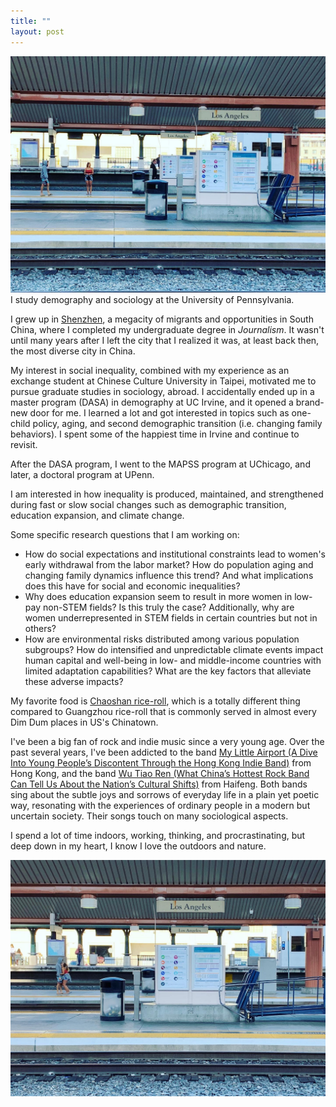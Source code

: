 ```yaml
---
title: ""
layout: post
---
```

![LA2](/assets/LA1.jpg)
I study demography and sociology at the University of Pennsylvania.  

I grew up in [Shenzhen](https://www.archdaily.com/932731/the-curious-history-and-beauty-of-shenzhens-urban-villages), a megacity of migrants and opportunities in South China, where I completed my undergraduate degree in *Journalism*. It wasn't until many years after I left the city that I realized it was, at least back then, the most diverse city in China.  

My interest in social inequality, combined with my experience as an exchange student at Chinese Culture University in Taipei, motivated me to pursue graduate studies in sociology, abroad. I accidentally ended up in a master program (DASA) in demography at UC Irvine, and it opened a brand-new door for me. I learned a lot and got interested in topics such as one-child policy, aging, and second demographic transition (i.e. changing family behaviors). I spent some of the happiest time in Irvine and continue to revisit.  

After the DASA program, I went to the MAPSS program at UChicago, and later, a doctoral program at UPenn.  

I am interested in how inequality is produced, maintained, and strengthened during fast or slow social changes such as demographic transition, education expansion, and climate change.  

Some specific research questions that I am working on:  
  * How do social expectations and institutional constraints lead to women's early withdrawal from the labor market? How do population aging and changing family dynamics influence this trend? And what implications does this have for social and economic inequalities?
  * Why does education expansion seem to result in more women in low-pay non-STEM fields? Is this truly the case? Additionally, why are women underrepresented in STEM fields in certain countries but not in others?
  * How are environmental risks distributed among various population subgroups? How do intensified and unpredictable climate events impact human capital and well-being in low- and middle-income countries with limited adaptation capabilities? What are the key factors that alleviate these adverse impacts?
  
My favorite food is [Chaoshan rice-roll](https://www.youtube.com/watch?v=OOJsyC1Kpew), which is a totally different thing compared to Guangzhou rice-roll that is commonly served in almost every Dim Dum places in US's Chinatown.  

I've been a big fan of rock and indie music since a very young age. Over the past several years, I've been addicted to the band [My Little Airport (A Dive Into Young People’s Discontent Through the Hong Kong Indie Band)](https://hongkongfp.com/2021/11/19/a-dive-into-young-peoples-discontent-through-the-hong-kong-indie-band-my-little-airport/) from Hong Kong, and the band [Wu Tiao Ren (What China’s Hottest Rock Band Can Tell Us About the Nation’s Cultural Shifts)](https://fairbank.fas.harvard.edu/events/what-chinas-coolest-rock-band-can-tell-us-about-the-nations-cultural-shifts/) from Haifeng. Both bands sing about the subtle joys and sorrows of everyday life in a plain yet poetic way, resonating with the experiences of ordinary people in a modern but uncertain society. Their songs touch on many sociological aspects.
<!--Their songs are more sociological than many sociological theories that I wrote and studied. -->

I spend a lot of time indoors, working, thinking, and procrastinating, but deep down in my heart, I know I love the outdoors and nature. 

![LA2](/assets/LA2.jpg)

